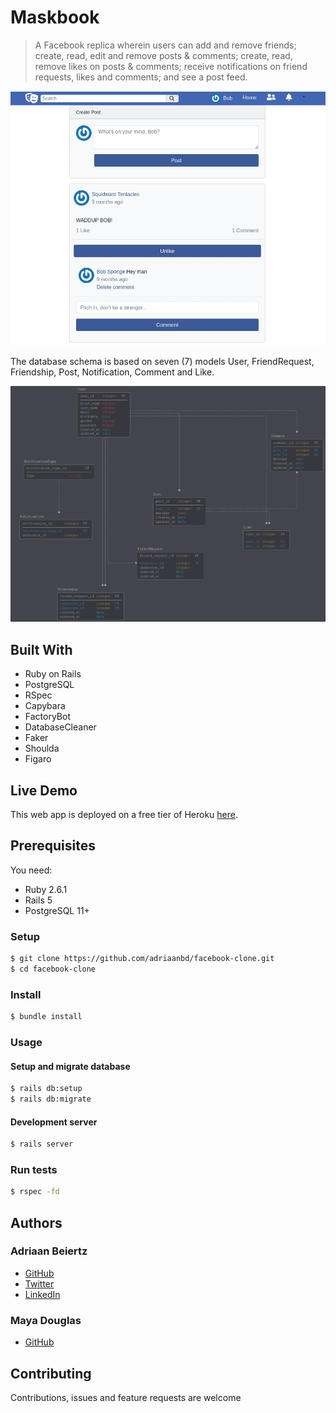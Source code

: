 # Maskbook

> A Facebook replica wherein users can add and remove friends; create, read, edit and remove posts & comments; create, read, remove likes on posts & comments; receive notifications on friend requests, likes and comments; and see a post feed.

![Posts Feed](/docs/fbclone-feed.png?raw=true)

The database schema is based on seven (7) models User, FriendRequest, Friendship, Post, Notification, Comment and Like.

![Schema](/docs/erd/logical-diagram.png?raw=true)

## Built With

- Ruby on Rails
- PostgreSQL
- RSpec
- Capybara
- FactoryBot
- DatabaseCleaner
- Faker
- Shoulda
- Figaro

## Live Demo

This web app is deployed on a free tier of Heroku [here](https://sleepy-tor-12192.herokuapp.com/).

## Prerequisites

You need:

* Ruby 2.6.1
* Rails 5
* PostgreSQL 11+

### Setup

```bash
$ git clone https://github.com/adriaanbd/facebook-clone.git
$ cd facebook-clone
```

### Install

```bash
$ bundle install
```

### Usage

#### Setup and migrate database

```bash
$ rails db:setup
$ rails db:migrate
```

#### Development server

```bash
$ rails server
```

### Run tests

```bash
$ rspec -fd
```

## Authors

### Adriaan Beiertz

- [GitHub](https://github.com/adriaanbd)
- [Twitter](https://twitter.com/abeiertz)
- [LinkedIn](https://linkedin.com/adriaanbd)

### Maya Douglas

- [GitHub](https://github.com/mcrd25/)

## Contributing

Contributions, issues and feature requests are welcome
